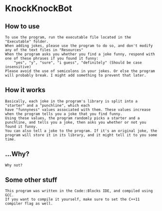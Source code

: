 # KnockKnockBot
 
## How to use
    To use the program, run the executable file located in the "Executable" folder.
    When adding jokes, please use the program to do so, and don't modify any of the text files in "Resources"
    When the program asks you whether you find a joke funny, respond with one of these phrases if you found it funny:
        "yes", "y", "sure", "i guess", "definitely" (Should be case insensitive)
    Please avoid the use of semicolons in your jokes. Or else the program will probably break. I might add something to prevent that later.

## How it works
    Basically, each joke in the program's library is split into a "starter" and a "punchline", which each 
    have "funnyness" values associated with them. These values increase when the program tells you a joke that you find funny.
    Using these values, the program randomly picks a starter and a punchline, and tells you a joke, then asks you whether or not you found it funny.
    You can also tell a joke to the program. If it's an original joke, the program will store it in its library, and it might tell it to you some time.

## ...Why?
    Why not?

## Some other stuff
    This program was written in the Code::Blocks IDE, and compiled using GCC.
    If you want to compile it yourself, make sure to set the C++11 compiler flag as well.